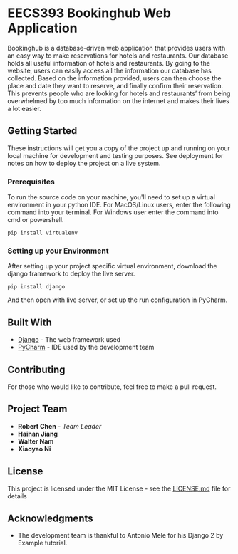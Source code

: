 # EECS393 Bookinghub Web Application

Bookinghub is a database-driven web application that provides users with an easy way to make reservations for hotels and restaurants. Our database holds all useful information of hotels and restaurants. By going to the website, users can easily access all the information our database has collected. Based on the information provided, users can then choose the place and date they want to reserve, and finally confirm their reservation. This prevents people who are looking for hotels and restaurants’ from being overwhelmed by too much information on the internet and makes their lives a lot easier.

## Getting Started

These instructions will get you a copy of the project up and running on your local machine for development and testing purposes. See deployment for notes on how to deploy the project on a live system.

### Prerequisites

To run the source code on your machine, you'll need to set up a virtual environment in your python IDE. For MacOS/Linux users, enter the following command into your terminal. For Windows user enter the command into cmd or powershell. 

```
pip install virtualenv
```

### Setting up your Environment

After setting up your project specific virtual environment, download the django framework to deploy the live server.

```
pip install django
```

And then open with live server, or set up the run configuration in PyCharm. 

## Built With

* [Django](https://www.djangoproject.com/) - The web framework used
* [PyCharm](https://www.jetbrains.com/ko-kr/pycharm/) - IDE used by the development team

## Contributing
For those who would like to contribute, feel free to make a pull request.

## Project Team

* **Robert Chen** - *Team Leader*
* **Haihan Jiang** 
* **Walter Nam** 
* **Xiaoyao Ni** 


## License

This project is licensed under the MIT License - see the [LICENSE.md](LICENSE.md) file for details

## Acknowledgments

* The development team is thankful to Antonio Mele for his Django 2 by Example tutorial. 
